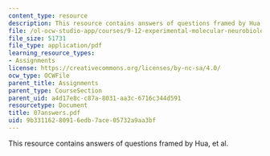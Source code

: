 ```yaml
---
content_type: resource
description: This resource contains answers of questions framed by Hua, et al.
file: /ol-ocw-studio-app/courses/9-12-experimental-molecular-neurobiology-fall-2006/9b33116280916edb7ace05732a9aa3bf_07answers.pdf
file_size: 51731
file_type: application/pdf
learning_resource_types:
- Assignments
license: https://creativecommons.org/licenses/by-nc-sa/4.0/
ocw_type: OCWFile
parent_title: Assignments
parent_type: CourseSection
parent_uid: a4d17e8c-c87a-8031-aa3c-6716c344d591
resourcetype: Document
title: 07answers.pdf
uid: 9b331162-8091-6edb-7ace-05732a9aa3bf
---
```

This resource contains answers of questions framed by Hua, et al.